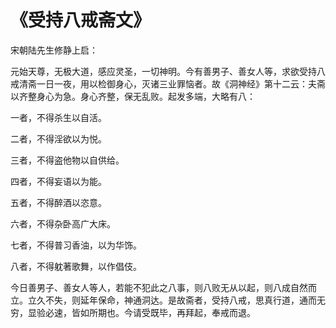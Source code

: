 # 《受持八戒斋文》

宋朝陆先生修静上启：

元始天尊，无极大道，感应灵圣，一切神明。今有善男子、善女人等，求欲受持八戒清斋一日一夜，用以检御身心，灭诸三业罪恼者。故《洞神经》第十二云：夫斋以齐整身心为急。身心齐整，保无乱败。起发多端，大略有八：

一者，不得杀生以自活。

二者，不得淫欲以为悦。

三者，不得盗他物以自供给。

四者，不得妄语以为能。

五者，不得醉酒以恣意。

六者，不得杂卧高广大床。

七者，不得普习香油，以为华饰。

八者，不得躭著歌舞，以作倡伎。

今日善男子、善女人等人，若能不犯此之八事，则八败无从以起，则八成自然而立。立久不失，则延年保命，神通洞达。是故斋者，受持八戒，思真行道，通而无穷，显验必速，皆如所期也。今请受既毕，再拜起，奉戒而退。
